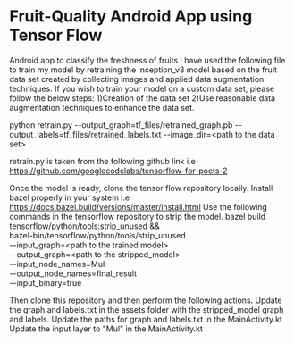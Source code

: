 # Fruit-Quality Android App using Tensor Flow
Android app to classify the freshness of fruits
I have used the following file to train my model by retraining the inception_v3 model based on the fruit data set created by collecting images and applied data augmentation techniques.
If you wish to train your model on a custom data set, please follow the below steps:
1)Creation of the data set
2)Use reasonable data augmentation techniques to enhance the data set.

python retrain.py --output_graph=tf_files/retrained_graph.pb --output_labels=tf_files/retrained_labels.txt --image_dir=\<path to the data set>
  
 
retrain.py is taken from the following github link i.e https://github.com/googlecodelabs/tensorflow-for-poets-2
  
  Once the model is ready, clone the tensor flow repository locally.
  Install bazel properly in your system i.e https://docs.bazel.build/versions/master/install.html
  Use the following commands in the tensorflow repository to strip the model.
                bazel build tensorflow/python/tools:strip_unused && \
                bazel-bin/tensorflow/python/tools/strip_unused \
                --input_graph=\<path to the trained model> \
                --output_graph=\<path to the stripped_model> \
                --input_node_names=Mul \
                --output_node_names=final_result \
                --input_binary=true
  
  Then clone this repository and then perform the following actions.
  Update the graph and labels.txt in the assets folder with the stripped_model graph and labels.
  Update the paths for graph and labels.txt in the MainActivity.kt
  Update the input layer to "Mul" in the MainActivity.kt
  


